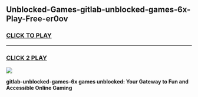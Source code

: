 
## Unblocked-Games-gitlab-unblocked-games-6x-Play-Free-er0ov
<h3>
<a href="https://premium76.site?title=gitlab-unblocked-games-6x&ref=18A1">CLICK TO PLAY</a></h3>
<hr>

<h3>
<a href="https://premium76.site?title=gitlab-unblocked-games-6x&ref=18A1">CLICK 2 PLAY</a>
  
</h3>

<a href="https://premium76.site?title=gitlab-unblocked-games-6x&ref=18A1"><img src="https://clearcache.store/games.png"></a>


**gitlab-unblocked-games-6x games unblocked: Your Gateway to Fun and Accessible Online Gaming**
